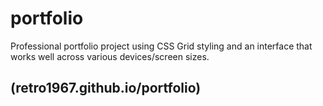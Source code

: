 # portfolio

Professional portfolio project using CSS Grid styling and an interface that works well across various devices/screen sizes. 

## (retro1967.github.io/portfolio)
